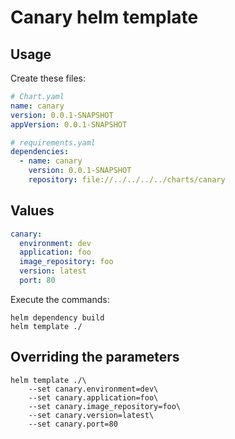 # Canary helm template

## Usage

Create these files:

```yml
# Chart.yaml
name: canary
version: 0.0.1-SNAPSHOT
appVersion: 0.0.1-SNAPSHOT
```

```yml
# requirements.yaml
dependencies:
  - name: canary
    version: 0.0.1-SNAPSHOT
    repository: file://../../../../charts/canary
```

## Values

```yml
canary:
  environment: dev
  application: foo
  image_repository: foo
  version: latest
  port: 80
```

Execute the commands:

```shell
helm dependency build
helm template ./
```

## Overriding the parameters

```shell
helm template ./\
    --set canary.environment=dev\
    --set canary.application=foo\
    --set canary.image_repository=foo\
    --set canary.version=latest\
    --set canary.port=80
```